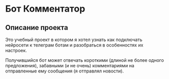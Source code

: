 # Бот Комментатор

## Описание проекта

Это учебный проект в котором я хотел узнать как подключать нейросети к телеграм ботам и разобраться в особенностях их настроек. 

Получившийся бот может отвечать короткими (длиной не более одного предложения), забавными (и не очень) комментариями  на отправленные ему сообщения (я отправлял новости). 